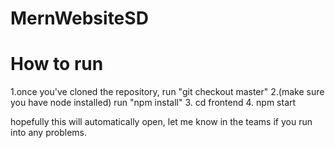 # MernWebsiteSD
# How to run

1.once you've cloned the repository, run "git checkout master"
2.(make sure you have node installed) run "npm install"
3. cd frontend
4. npm start

hopefully this will automatically open, let me know in the teams if you run into any problems.
